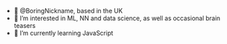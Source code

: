 - 👋 @BoringNickname, based in the UK 
- 👀 I’m interested in ML, NN and data science, as well as occasional brain teasers
- 🌱 I’m currently learning JavaScript


<!---
BoringNickname/BoringNickname is a ✨ special ✨ repository because its `README.md` (this file) appears on your GitHub profile.
You can click the Preview link to take a look at your changes.
--->

